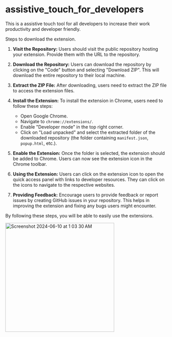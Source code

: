 # assistive_touch_for_developers
This is a assistive touch tool for all developers to increase their work productivity and developer friendly.


Steps to download the extension.

1. **Visit the Repository:**
   Users should visit the public repository hosting your extension. Provide them with the URL to the repository.

2. **Download the Repository:**
   Users can download the repository by clicking on the "Code" button and selecting "Download ZIP". This will download the entire repository to their local machine.

3. **Extract the ZIP File:**
   After downloading, users need to extract the ZIP file to access the extension files.

4. **Install the Extension:**
   To install the extension in Chrome, users need to follow these steps:
   - Open Google Chrome.
   - Navigate to `chrome://extensions/`.
   - Enable "Developer mode" in the top right corner.
   - Click on "Load unpacked" and select the extracted folder of the downloaded repository (the folder containing `manifest.json`, `popup.html`, etc.).

5. **Enable the Extension:**
   Once the folder is selected, the extension should be added to Chrome. Users can now see the extension icon in the Chrome toolbar.

6. **Using the Extension:**
   Users can click on the extension icon to open the quick access panel with links to developer resources. They can click on the icons to navigate to the respective websites.

7. **Providing Feedback:**
   Encourage users to provide feedback or report issues by creating GitHub issues in your repository. This helps in improving the extension and fixing any bugs users might encounter.

By following these steps, you will be able to easily use the extensions.


<img width="340" alt="Screenshot 2024-06-10 at 1 03 30 AM" src="https://github.com/Tanay1805/assistive_touch_for_developers/assets/142775586/b661d05f-6bbe-4d2f-8bec-6e5904550e65">

